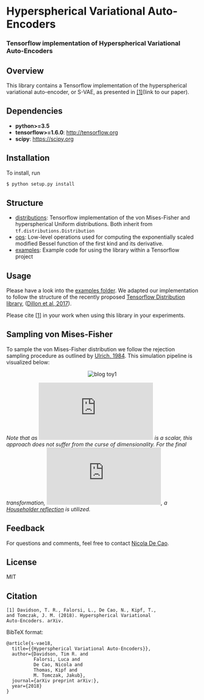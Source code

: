 # Hyperspherical Variational Auto-Encoders
### Tensorflow implementation of Hyperspherical Variational Auto-Encoders

## Overview
This library contains a Tensorflow implementation of the hyperspherical variational auto-encoder, or S-VAE, as presented in [[1]](#citation)(link to our paper).

## Dependencies

* **python>=3.5**
* **tensorflow>=1.6.0**: http://tensorflow.org
* **scipy**: https://scipy.org

## Installation

To install, run

```bash
$ python setup.py install
```

## Structure
* [distributions](https://github.com/nicola-decao/s-vae/tree/master/hyperspherical_vae/distributions): Tensorflow implementation of the von Mises-Fisher and hyperspherical Uniform distributions. Both inherit from `tf.distributions.Distribution`
* [ops](https://github.com/nicola-decao/s-vae/tree/master/hyperspherical_vae/ops): Low-level operations used for computing the exponentially scaled modified Bessel function of the first kind and its derivative.
* [examples](https://github.com/nicola-decao/s-vae/tree/master/examples): Example code for using the library within a Tensorflow project

## Usage
Please have a look into the [examples folder](s-vae/examples). We adapted our implementation to follow the structure of the recently proposed [Tensorflow Distribution library](https://www.tensorflow.org/api_docs/python/tf/distributions/Distribution), ([Dillon et al, 2017](https://arxiv.org/abs/1711.10604)).

Please cite [[1](#citation)] in your work when using this library in your experiments.

## Sampling von Mises-Fisher
To sample the von Mises-Fisher distribution we follow the rejection sampling procedure as outlined by [Ulrich, 1984](http://www.jstor.org/stable/2347441?seq=1#page_scan_tab_contents). This simulation pipeline is visualized below:

<p align="center">
  <img src="https://i.imgur.com/aK1ze0z.png" alt="blog toy1"/>
</p>

_Note that as ![](http://latex.codecogs.com/svg.latex?%5Comega) is a scalar, this approach does not suffer from the curse of dimensionality. For the final transformation, ![](http://latex.codecogs.com/svg.latex?U%28%5Cmathbf%7Bz%7D%27%3B%5Cmu%29), a [Householder reflection](https://en.wikipedia.org/wiki/Householder_transformation) is utilized._

## Feedback
For questions and comments, feel free to contact [Nicola De Cao](nicola.decao@gmail.com).

## License
MIT

## Citation
```
[1] Davidson, T. R., Falorsi, L., De Cao, N., Kipf, T.,
and Tomczak, J. M. (2018). Hyperspherical Variational
Auto-Encoders. arXiv.
```

BibTeX format:
```
@article{s-vae18,
  title={{Hyperspherical Variational Auto-Encoders}},
  author={Davidson, Tim R. and
          Falorsi, Luca and
          De Cao, Nicola and
          Thomas, Kipf and
          M. Tomczak, Jakub},
  journal={arXiv preprint arXiv:},
  year={2018}
}
```
